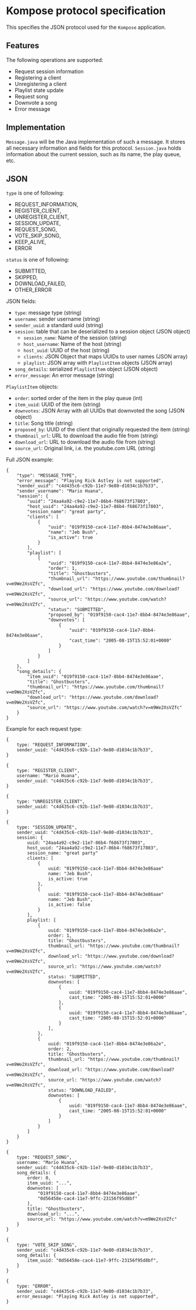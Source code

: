 # Kompose protocol specification

This specifies the JSON protocol used for the `Kompose` application.

## Features

The following operations are supported:

- Request session information
- Registering a client
- Unregistering a client
- Playlist state update
- Request song
- Downvote a song
- Error message

## Implementation

`Message.java` will be the Java implementation of such a message. It stores
all necessary information and fields for this protocol. `Session.java` holds
information about the current session, such as its name, the play queue, etc.

## JSON

`type` is one of following: 

- REQUEST_INFORMATION,
- REGISTER_CLIENT,
- UNREGISTER_CLIENT,
- SESSION_UPDATE,
- REQUEST_SONG,
- VOTE_SKIP_SONG,
- KEEP_ALIVE,
- ERROR

`status` is one of following: 

- SUBMITTED,
- SKIPPED,
- DOWNLOAD_FAILED,
- OTHER_ERROR

JSON fields:

- `type`: message type (string)
- `username`: sender username (string)
- `sender_uuid`: a standard uuid (string)
- `session`: table that can be deserialized to a session object (JSON object)
    - `session_name`: Name of the session (string)
    - `host_username`: Name of the host (string)
    - `host_uuid`: UUID of the host (string)
    - `clients`: JSON Object that maps UUIDs to user names (JSON array)
    - `playlist`: JSON array with `PlaylistItem` objects (JSON array)
- `song_details`: serialized `PlaylistItem` object (JSON object)
- `error_message`: An error message (string)

`PlaylistItem` objects:

- `order`: sorted order of the item in the play queue (int)
- `item_uuid`: UUID of the item (string)
- `downvotes`: JSON Array with all UUIDs that downvoted the song (JSON object)
- `title`: Song title (string)
- `proposed_by`: UUID of the client that originally requested the item (string)
- `thumbnail_url`: URL to download the audio file from (string)
- `download_url`: URL to download the audio file from (string)
- `source_url`: Original link, i.e. the youtube.com URL (string)

Full JSON example:  

```
{
    "type": "MESSAGE_TYPE",
    "error_message": "Playing Rick Astley is not supported",
    "sender_uuid": "c4d435c6-c92b-11e7-9e80-d1034c1b7b33",
    "sender_username": "Mario Huana",
    "session": {
        "uuid": "24aa4a92-c9e2-11e7-86b4-f68673f17803",
        "host_uuid": "24aa4a92-c9e2-11e7-86b4-f68673f17803",
		"session_name": "great party",
        "clients": [ 
			{
				"uuid": "019f9150-cac4-11e7-8bb4-8474e3e86aae",
				"name": "Jeb Bush",
				"is_active": true
			}
		],
        "playlist": [
            {
                "uuid": "019f9150-cac4-11e7-8bb4-8474e3e86a2e",
                "order": 1,
                "title": "Ghostbusters",
				"thumbnail_url": "https://www.youtube.com/thumbnail?v=m9We2XsVZfc",
                "download_url": "https://www.youtube.com/download?v=m9We2XsVZfc",
                "source_url": "https://www.youtube.com/watch?v=m9We2XsVZfc",
				"status": "SUBMITTED",
                "proposed_by": "019f9150-cac4-11e7-8bb4-8474e3e86aae",
				"downvotes": [
					{
						"uuid": "019f9150-cac4-11e7-8bb4-8474e3e86aae",
						"cast_time": "2005-08-15T15:52:01+0000"
					}
                ]
            }
        ]
    },
	"song_details": {
        "item_uuid": "019f9150-cac4-11e7-8bb4-8474e3e86aae",
        "title": "Ghostbusters",
        "thumbnail_url": "https://www.youtube.com/thumbnail?v=m9We2XsVZfc",
        "download_url": "https://www.youtube.com/download?v=m9We2XsVZfc",
        "source_url": "https://www.youtube.com/watch?v=m9We2XsVZfc"
    }
}
```

Example for each request type:

```
{
    type: "REQUEST_INFORMATION",
    sender_uuid: "c4d435c6-c92b-11e7-9e80-d1034c1b7b33",
}
```

```
{
    type: "REGISTER_CLIENT",
    username: "Mario Huana",
    sender_uuid: "c4d435c6-c92b-11e7-9e80-d1034c1b7b33",
}
```

```
{
    type: "UNREGISTER_CLIENT",
    sender_uuid: "c4d435c6-c92b-11e7-9e80-d1034c1b7b33",
}
```

```
{
    type: "SESSION_UPDATE",
    sender_uuid: "c4d435c6-c92b-11e7-9e80-d1034c1b7b33",
    session: {
        uuid: "24aa4a92-c9e2-11e7-86b4-f68673f17803",
        host_uuid: "24aa4a92-c9e2-11e7-86b4-f68673f17803",
		session_name: "great party"
        clients: [ 
			{
				uuid: "019f9150-cac4-11e7-8bb4-8474e3e86aae"
				name: "Jeb Bush",
				is_active: true
			},
			{
				uuid: "019f9150-cac4-11e7-8bb4-8474e3e86aae"
				name: "Jeb Bush",
				is_active: false
			}
		],
        playlist: [
            {
                uuid: "019f9150-cac4-11e7-8bb4-8474e3e86a2e",
                order: 1,
                title: "Ghostbusters",
				thumbnail_url: "https://www.youtube.com/thumbnail?v=m9We2XsVZfc",
                download_url: "https://www.youtube.com/download?v=m9We2XsVZfc",
                source_url: "https://www.youtube.com/watch?v=m9We2XsVZfc",
				status: "SUBMITTED",
				downvotes: [
					{
						uuid: "019f9150-cac4-11e7-8bb4-8474e3e86aae",
						cast_time: "2005-08-15T15:52:01+0000"
					},
					{
						uuid: "019f9150-cac4-11e7-8bb4-8474e3e86aae",
						cast_time: "2005-08-15T15:52:01+0000"
					}
                ],
            },
            {
                uuid: "019f9150-cac4-11e7-8bb4-8474e3e86a2e",
                order: 2,
                title: "Ghostbusters",
				thumbnail_url: "https://www.youtube.com/thumbnail?v=m9We2XsVZfc",
                download_url: "https://www.youtube.com/download?v=m9We2XsVZfc",
                source_url: "https://www.youtube.com/watch?v=m9We2XsVZfc",
				status: "DOWNLOAD_FAILED",
				downvotes: [
					{
						uuid: "019f9150-cac4-11e7-8bb4-8474e3e86aae",
						cast_time: "2005-08-15T15:52:01+0000"
					}
                ]
            }
        ]
    }
}
```

```
{
    type: "REQUEST_SONG",
    username: "Mario Huana",
    sender_uuid: "c4d435c6-c92b-11e7-9e80-d1034c1b7b33",
    song_details: {
        order: 0,
        item_uuid: "...",
        downvotes: [
            "019f9150-cac4-11e7-8bb4-8474e3e86aae",
            "0d56458e-cac4-11e7-9ffc-23156f95d8bf"
        ],
        title: "Ghostbusters",
        download_url: "...",
        source_url: "https://www.youtube.com/watch?v=m9We2XsVZfc"
    }
}
```

```
{
    type: "VOTE_SKIP_SONG",
    sender_uuid: "c4d435c6-c92b-11e7-9e80-d1034c1b7b33",
    song_details: {
        item_uuid: "0d56458e-cac4-11e7-9ffc-23156f95d8bf",
    }
}
```

```
{
    type: "ERROR",
    sender_uuid: "c4d435c6-c92b-11e7-9e80-d1034c1b7b33",
    error_message: "Playing Rick Astley is not supported",
}
```

